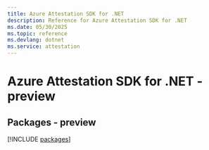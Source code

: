 ```yaml
---
title: Azure Attestation SDK for .NET
description: Reference for Azure Attestation SDK for .NET
ms.date: 05/30/2025
ms.topic: reference
ms.devlang: dotnet
ms.service: attestation
---
```

# Azure Attestation SDK for .NET - preview
## Packages - preview
[!INCLUDE [packages](attestation-index.md)]